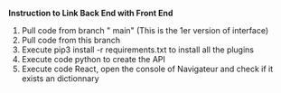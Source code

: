 **Instruction to Link Back End with Front End**

1. Pull code from branch " main" (This is the 1er version of interface)
2. Pull code from this branch
3. Execute pip3 install -r requirements.txt to install all the plugins 
4. Execute code python to create the API
5. Execute code React, open the console of Navigateur and check if it exists an dictionnary  
